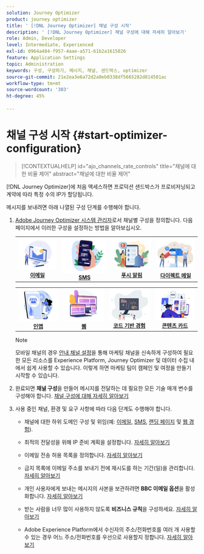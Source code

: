 ```yaml
---
solution: Journey Optimizer
product: journey optimizer
title: ' [!DNL Journey Optimizer] 채널 구성 시작'
description: ' [!DNL Journey Optimizer] 채널 구성에 대해 자세히 알아보기'
role: Admin, Developer
level: Intermediate, Experienced
exl-id: 0964a484-f957-4aae-a571-61b2a1615026
feature: Application Settings
topic: Administration
keywords: 구성, 구성하기, 메시지, 채널, 샌드박스, optimizer
source-git-commit: 21e2ea3e6a72d2a0eb0338df5665282d814501ac
workflow-type: tm+mt
source-wordcount: '303'
ht-degree: 45%

---
```



# 채널 구성 시작 {#start-optimizer-configuration}

>[!CONTEXTUALHELP]
>id="ajo_channels_rate_controls"
>title="채널에 대한 비율 제어"
>abstract="채널에 대한 비율 제어"

[!DNL Journey Optimizer]에 처음 액세스하면 프로덕션 샌드박스가 프로비저닝되고 계약에 따라 특정 수의 IP가 할당됩니다.

메시지를 보내려면 아래 나열된 구성 단계를 수행해야 합니다.

1. [Adobe Journey Optimizer 시스템 관리자](../start/path/administrator.md)로서 채널별 구성을 정의합니다. 다음 페이지에서 이러한 구성을 설정하는 방법을 알아보십시오.

   <table style="table-layout:fixed"><tr style="border: 0;">
    <td><a href="../email/get-started-email-config.md"><img alt="이메일" src="../channels/assets/do-not-localize/email.png"></a>
    <div align="center"><a href="../email/get-started-email-config.md"><strong>이메일</strong></a></div></td>
    <td><a href="../sms/sms-configuration.md"><img alt="sms" src="../channels/assets/do-not-localize/sms.png"></a>
    <div align="center"><a href="../sms/sms-configuration.md"><strong>SMS</strong></a></div></td>
    <td><a href="../push/push-configuration.md"><img alt="푸시" src="../channels/assets/do-not-localize/push.png"></a>
    <div align="center"><a href="../push/push-configuration.md"><strong>푸시 알림</strong></a></div></td>
    <td><a href="../direct-mail/direct-mail-configuration.md"><img alt="다이렉트 메일" src="../channels/assets/do-not-localize/direct-mail.jpg"></a>
    <div align="center"><a href="../direct-mail/direct-mail-configuration.md"><strong>다이렉트 메일</strong></a></div></td>
    </tr></table>

   <table style="table-layout:fixed"><tr style="border: 0;">
    <td><a href="../in-app/inapp-configuration.md"><img alt="인앱" src="../channels/assets/do-not-localize/inapp.jpg"></a>
    <div align="center"><a href="../in-app/inapp-configuration.md"><strong>인앱</strong></a></div></td>
    <td><a href="../web/web-configuration.md"><img alt="웹" src="../channels/assets/do-not-localize/web.jpg"></a>
    <div align="center"><a href="../web/web-configuration.md"><strong>웹</strong></a></div></td>
    <td><a href="../code-based/code-based-configuration.md"><img alt="코드 기반 경험" src="../channels/assets/do-not-localize/code.png"></a>
    <div align="center"><a href="../code-based/code-based-configuration.md"><strong>코드 기반 경험</strong></a></div></td>
    <td><a href="../content-card/content-card-configuration-prereq.md"><img alt="콘텐츠 카드" src="../channels/assets/do-not-localize/cards.png"></a>
    <div align="center"><a href="../content-card/content-card-configuration-prereq.md"><strong>콘텐츠 카드</strong></a></div></td>
    </tr></table>

   >[!NOTE]
   >
   >모바일 채널의 경우 [안내 채널 설정](set-mobile-config.md)을 통해 마케팅 채널을 신속하게 구성하여 필요한 모든 리소스를 Experience Platform, Journey Optimizer 및 데이터 수집 내에서 쉽게 사용할 수 있습니다. 이렇게 하면 마케팅 팀이 캠페인 및 여정을 만들기 시작할 수 있습니다.

1. 완료되면 **채널 구성**&#x200B;을 만들어 메시지를 전달하는 데 필요한 모든 기술 매개 변수를 구성해야 합니다. [채널 구성에 대해 자세히 알아보기](channel-surfaces.md)

1. 사용 중인 채널, 환경 및 요구 사항에 따라 다음 단계도 수행해야 합니다.

   * 채널에 대한 하위 도메인 구성 및 위임(예: [이메일](about-subdomain-delegation.md), [SMS](../sms/sms-subdomains.md), [랜딩 페이지](../landing-pages/lp-subdomains.md) 및 [웹 경험](../web/web-delegated-subdomains.md)).

   * 최적의 전달성을 위해 IP 준비 계획을 설정합니다. [자세히 알아보기](ip-warmup-gs.md)

   * 이메일 전송 허용 목록을 정의합니다. [자세히 알아보기](allow-list.md)

   * 금지 목록에 이메일 주소를 보내기 전에 재시도를 하는 기간(일)을 관리합니다. [자세히 알아보기](manage-suppression-list.md)

   * 개인 사용자에게 보내는 메시지의 사본을 보관하려면 **BBC 이메일 옵션**&#x200B;을 활성화합니다. [자세히 알아보기](archiving-support.md#enable-bcc)

   * 받는 사람을 너무 많이 사용하지 않도록 **비즈니스 규칙**&#x200B;을 구성하세요. [자세히 알아보기](../conflict-prioritization/rule-sets.md)

   * Adobe Experience Platform에서 수신자의 주소/전화번호를 여러 개 사용할 수 있는 경우 어느 주소/전화번호를 우선으로 사용할지 정합니다. [자세히 알아보기](primary-email-addresses.md)
